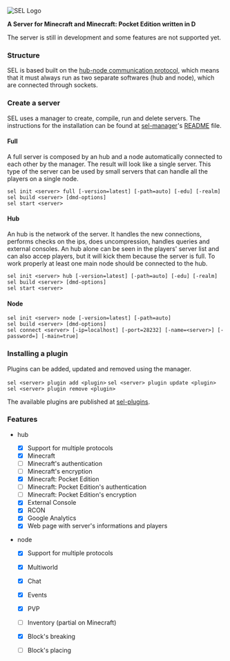 ![SEL Logo](http://i.imgur.com/jPfQuZ0.png)

**A Server for Minecraft and Minecraft: Pocket Edition written in D**

The server is still in development and some features are not supported yet.

### Structure

SEL is based built on the [hub-node communication protocol](https://sel-project.github.io/sel-utils/hncom/1.html), which means that it must always run as two separate softwares (hub and node), which are connected through sockets.

### Create a server

SEL uses a manager to create, compile, run and delete servers. The instructions for the installation can be found at [sel-manager](https://github.com/sel-project/sel-manager)'s [README](https://github.com/sel-project/sel-manager/blob/master/README.md) file.

#### Full

A full server is composed by an hub and a node automatically connected to each other by the manager. The result will look like a single server. This type of the server can be used by small servers that can handle all the players on a single node.

```
sel init <server> full [-version=latest] [-path=auto] [-edu] [-realm]
sel build <server> [dmd-options]
sel start <server>
```

#### Hub

An hub is the network of the server. It handles the new connections, performs checks on the ips, does uncompression, handles queries and external consoles. An hub alone can be seen in the players' server list and can also accep players, but it will kick them because the server is full. To work properly at least one main node should be connected to the hub.

```
sel init <server> hub [-version=latest] [-path=auto] [-edu] [-realm]
sel build <server> [dmd-options]
sel start <server>
```

#### Node

```
sel init <server> node [-version=latest] [-path=auto]
sel build <server> [dmd-options]
sel connect <server> [-ip=localhost] [-port=28232] [-name=<server>] [-password=] [-main=true]
```

### Installing a plugin

Plugins can be added, updated and removed using the manager.

`sel <server> plugin add <plugin>`
`sel <server> plugin update <plugin>`
`sel <server> plugin remove <plugin>`

The available plugins are published at [sel-plugins](https://github.com/sel-project/sel-plugins).

### Features

* hub

	- [x] Support for multiple protocols
	- [x] Minecraft
	- [ ] Minecraft's authentication
	- [ ] Minecraft's encryption
	- [x] Minecraft: Pocket Edition
	- [ ] Minecraft: Pocket Edition's authentication
	- [ ] Minecraft: Pocket Edition's encryption
	- [x] External Console
	- [x] RCON
	- [x] Google Analytics
	- [x] Web page with server's informations and players
	
* node

	- [x] Support for multiple protocols
	- [x] Multiworld
	- [x] Chat
	- [x] Events
	- [x] PVP
	- [ ] Inventory (partial on Minecraft)
	- [x] Block's breaking
	- [ ] Block's placing
	
